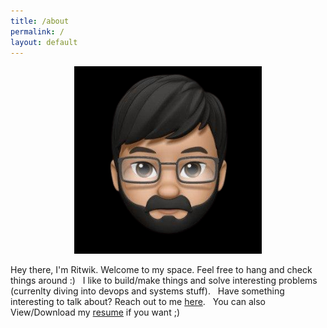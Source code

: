 ```yaml
---
title: /about
permalink: /
layout: default
---
```


<center><img src="/assets/profile.png" width="300"/></center>


Hey there, I'm Ritwik.
  Welcome to my space.
    Feel free to hang and check things around :)
&nbsp;
I like to build/make things and solve interesting problems (currenlty diving into devops and systems stuff).
&nbsp;
Have something interesting to talk about?
                        Reach out to me [here](mailto:ritwikpuri5678@gmail.com).
&nbsp;
You can also View/Download my [resume](/resume) if you want ;)
&nbsp;
